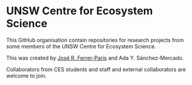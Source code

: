 # UNSW Centre for Ecosystem Science

This GitHub organisation contain repositories for research projects from some members of the UNSW Centre for Ecosystem Science.

This was created by [José R. Ferrer-Paris](https://github.com/jrfep) and Ada Y. Sánchez-Mercado. 

Collaborators from CES students and staff and external collaborators are welcome to join. 

## 
